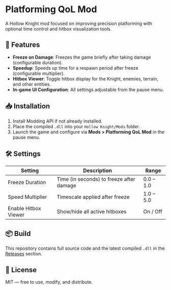 # Platforming QoL Mod

A Hollow Knight mod focused on improving precision platforming with optional time control and hitbox visualization tools.

## 🔧 Features

- **Freeze on Damage**: Freezes the game briefly after taking damage (configurable duration).
- **Speedup**: Speeds up time for a respawn period after freeze (configurable multiplier).
- **Hitbox Viewer**: Toggle hitbox display for the Knight, enemies, terrain, and other entities.
- **In-game UI Configuration**: All settings adjustable from the pause menu.

## 📥 Installation

1. Install Modding API if not already installed.
2. Place the compiled `.dll` into your `Hollow Knight/Mods` folder.
3. Launch the game and configure via **Mods > Platforming QoL Mod** in the pause menu.

## 🛠 Settings

| Setting                  | Description                                 | Range         |
|--------------------------|---------------------------------------------|---------------|
| Freeze Duration          | Time (in seconds) to freeze after damage    | 0.0 – 1.0     |
| Speed Multiplier         | Timescale applied after freeze              | 1.0 – 5.0     |
| Enable Hitbox Viewer     | Show/hide all active hitboxes               | On / Off      |

## 📦 Build

This repository contains full source code and the latest compiled `.dll` in the [Releases](https://github.com/Ishmael-GameDev/Platforming-QoL-mod/releases) section.

## 📃 License

MIT — free to use, modify, and distribute.

